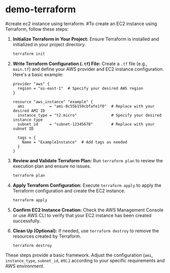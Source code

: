 # demo-terraform
#create ec2 instance using terraform.
#To create an EC2 instance using Terraform, follow these steps:

1. **Initialize Terraform in Your Project:**
   Ensure Terraform is installed and initialized in your project directory.
   ```bash
   terraform init
   ```

2. **Write Terraform Configuration (`.tf`) File:**
   Create a `.tf` file (e.g., `main.tf`) and define your AWS provider and EC2 instance configuration. Here's a basic example:
   ```hcl
   provider "aws" {
     region = "us-east-1"  # Specify your desired AWS region
   }

   resource "aws_instance" "example" {
     ami           = "ami-0c55b159cbfafe1f0"  # Replace with your desired AMI ID
     instance_type = "t2.micro"               # Specify your desired instance type
     subnet_id     = "subnet-12345678"        # Replace with your subnet ID

     tags = {
       Name = "ExampleInstance"  # Add tags as needed
     }
   }
   ```

3. **Review and Validate Terraform Plan:**
   Run `terraform plan` to review the execution plan and ensure no issues.
   ```bash
   terraform plan
   ```

4. **Apply Terraform Configuration:**
   Execute `terraform apply` to apply the Terraform configuration and create the EC2 instance.
   ```bash
   terraform apply
   ```

5. **Confirm EC2 Instance Creation:**
   Check the AWS Management Console or use AWS CLI to verify that your EC2 instance has been created successfully.

6. **Clean Up (Optional):**
   If needed, use `terraform destroy` to remove the resources created by Terraform.
   ```bash
   terraform destroy
   ```

These steps provide a basic framework. Adjust the configuration (`ami`, `instance_type`, `subnet_id`, etc.) according to your specific requirements and AWS environment.

